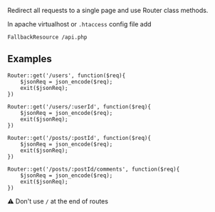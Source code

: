 Redirect all requests to a single page and use Router class methods.

In apache virtualhost or `.htaccess` config file add
```
FallbackResource /api.php
```

## Examples
```
Router::get('/users', function($req){
    $jsonReq = json_encode($req);
    exit($jsonReq);
})
```
```
Router::get('/users/:userId', function($req){
    $jsonReq = json_encode($req);
    exit($jsonReq);
})
```

```
Router::get('/posts/:postId', function($req){
    $jsonReq = json_encode($req);
    exit($jsonReq);
})
```
```
Router::get('/posts/:postId/comments', function($req){
    $jsonReq = json_encode($req);
    exit($jsonReq);
})
```

⚠️ Don't use `/` at the end of routes
